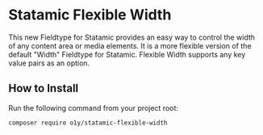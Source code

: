 # Statamic Flexible Width

This new Fieldtype for Statamic provides an easy way to control the width of any content area or media elements. It is a more flexible version of the default "Width" Fieldtype for Statamic. Flexible Width supports any key value pairs as an option.

## How to Install

Run the following command from your project root:

``` bash
composer require o1y/statamic-flexible-width
```
